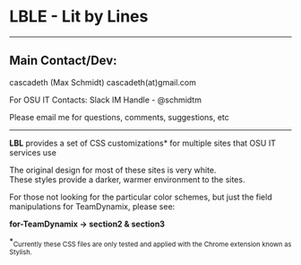 # LBLE - Lit by Lines

***

## Main Contact/Dev: 

cascadeth (Max Schmidt)
cascadeth(at)gmail.com

For OSU IT Contacts:
Slack IM Handle - @schmidtm

Please email me for questions, comments, suggestions, etc

***

**LBL** provides a set of CSS customizations* for multiple sites that OSU IT services use

The original design for most of these sites is very white.  
These styles provide a darker, warmer environment to the sites. 


For those not looking for the particular color schemes, but just the field manipulations 
for TeamDynamix, please see:

 **for-TeamDynamix -> section2 & section3**

*<sub>Currently these CSS files are only tested and applied with the Chrome extension known as Stylish.</sub>  
